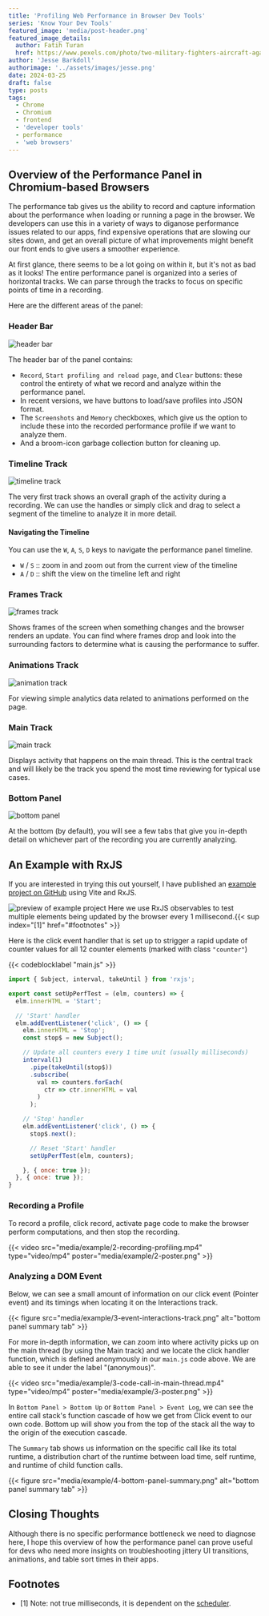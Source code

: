 ```yaml
---
title: 'Profiling Web Performance in Browser Dev Tools'
series: 'Know Your Dev Tools'
featured_image: 'media/post-header.png'
featured_image_details:
  author: Fatih Turan
  href: https://www.pexels.com/photo/two-military-fighters-aircraft-against-clear-blue-sky-16620310/
author: 'Jesse Barkdoll'
authorimage: '../assets/images/jesse.png'
date: 2024-03-25
draft: false
type: posts
tags:
  - Chrome
  - Chromium
  - frontend
  - 'developer tools'
  - performance
  - 'web browsers'
---
```




## Overview of the Performance Panel in Chromium-based Browsers

The performance tab gives us the ability to record and capture information about the performance when loading or running a page in the browser. We developers can use this in a variety of ways to diganose performance issues related to our apps, find expensive operations that are slowing our sites down, and get an overall picture of what improvements might benefit our front ends to give users a smoother experience.

At first glance, there seems to be a lot going on within it, but it's not as bad as it looks! 
The entire performance panel is organized into a series of horizontal tracks. 
We can parse through the tracks to focus on specific points of time in a recording.

Here are the different areas of the panel:



### Header Bar

![header bar](media/header-bar.png)

The header bar of the panel contains:
- `Record`, `Start profiling and reload page`, and `Clear` buttons: these control the 
entirety of what we record and analyze within the performance panel.
- In recent versions, we have buttons to load/save profiles into JSON format.
- The `Screenshots` and `Memory` checkboxes, which give us the option 
to include these into the recorded performance profile if we want to analyze them.
- And a broom-icon garbage collection button for cleaning up.



### Timeline Track

![timeline track](media/timeline-track.png)

The very first track shows an overall graph of the activity during a recording. 
We can use the handles or simply click and drag to select a segment of the timeline 
to analyze it in more detail.

#### Navigating the Timeline
You can use the `W`, `A`, `S`, `D` keys to navigate the performance panel timeline. 
- `W` / `S` :: zoom in and zoom out from the current view of the timeline
- `A` / `D` :: shift the view on the timeline left and right

### Frames Track

![frames track](media/frames-track.png)

Shows frames of the screen when something changes and the browser renders an update. 
You can find where frames drop and look into the surrounding factors to determine 
what is causing the performance to suffer.



### Animations Track

![animation track](media/animation-track.png)

For viewing simple analytics data related to animations performed on the page.



### Main Track

![main track](media/main-track.png)

Displays activity that happens on the main thread. This is the central track and will 
likely be the track you spend the most time reviewing for typical use cases.



### Bottom Panel

![bottom panel](media/bottom-panel.png)

At the bottom (by default), you will see a few tabs that give you in-depth detail 
on whichever part of the recording you are currently analyzing.


## An Example with RxJS

If you are interested in trying this out yourself, I have published an [example project on GitHub](https://github.com/tanomi-tech/Performance-Profling-Example-with-RxJS-Counters) 
using Vite and RxJS.

![preview of example project](media/example/1.png)
Here we use RxJS observables to test multiple elements being updated by the browser every 1 millisecond.{{< sup index="[1]" href="#footnotes" >}}

Here is the click event handler that is set up to strigger a rapid update of counter values for all 12 counter elements (marked with class `"counter"`)

{{< codeblocklabel "main.js" >}}
```javascript
import { Subject, interval, takeUntil } from 'rxjs';

export const setUpPerfTest = (elm, counters) => {
  elm.innerHTML = 'Start';

  // 'Start' handler
  elm.addEventListener('click', () => {
    elm.innerHTML = 'Stop';
    const stop$ = new Subject();

    // Update all counters every 1 time unit (usually milliseconds)
    interval(1)
      .pipe(takeUntil(stop$))
      .subscribe(
        val => counters.forEach(
          ctr => ctr.innerHTML = val
        )
      );

    // 'Stop' handler
    elm.addEventListener('click', () => {
      stop$.next();

      // Reset 'Start' handler
      setUpPerfTest(elm, counters);

    }, { once: true });
  }, { once: true });
}
```
### Recording a Profile

To record a profile, click record, activate page code to make the browser perform computations, and then stop the recording.


{{< video src="media/example/2-recording-profiling.mp4" type="video/mp4" poster="media/example/2-poster.png" >}}


### Analyzing a DOM Event

Below, we can see a small amount of information on our click event (Pointer event) and its timings when locating it on the Interactions track.

{{< figure src="media/example/3-event-interactions-track.png" alt="bottom panel summary tab" >}}

For more in-depth information, we can zoom into where activity picks up on the main thread (by using the Main track) and we locate the click handler function, 
which is defined anonymously in our `main.js` code above. We are able to see it under the label "(anonymous)".

{{< video src="media/example/3-code-call-in-main-thread.mp4" type="video/mp4" poster="media/example/3-poster.png" >}}


In `Bottom Panel > Bottom Up` or `Bottom Panel > Event Log`, we can see the entire call stack's function 
cascade of how we get from Click event to our own code. Bottom up will show you from the top 
of the stack all the way to the origin of the execution cascade.

The `Summary` tab shows us information on the specific call like its total runtime, 
a distribution chart of the runtime between load time, self runtime, and runtime 
of child function calls.

{{< figure src="media/example/4-bottom-panel-summary.png" alt="bottom panel summary tab" >}}


## Closing Thoughts
Although there is no specific performance bottleneck we need to diagnose here, 
I hope this overview of how the performance panel can prove useful for devs who need more insights 
on troubleshooting jittery UI transitions, animations, and table sort times in their apps.


## Footnotes
- [1] Note: not true milliseconds, it is dependent on the [scheduler](https://en.wikipedia.org/wiki/Scheduling_(computing)).